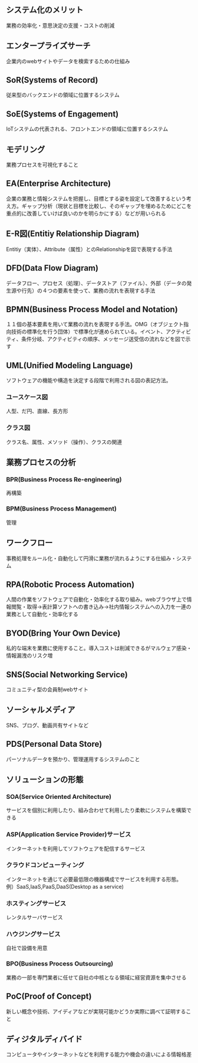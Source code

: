 ## システム化のメリット
業務の効率化・意思決定の支援・コストの削減
## エンタープライズサーチ
企業内のwebサイトやデータを検索するための仕組み
## SoR(Systems of Record)
従来型のバックエンドの領域に位置するシステム
## SoE(Systems of Engagement)
IoTシステムの代表される、フロントエンドの領域に位置するシステム
## モデリング
業務プロセスを可視化すること
## EA(Enterprise Architecture)
企業の業務と情報システムを把握し、目標とする姿を設定して改善するという考え方。ギャップ分析（現状と目標を比較し、そのギャップを埋めるためにどこを重点的に改善していけば良いのかを明らかにする）などが用いられる
## E-R図(Entitiy Relationship Diagram)
Entitiy（実体）、Attribute（属性）とのRelationshipを図で表現する手法
## DFD(Data Flow Diagram)
データフロー、プロセス（処理）、データストア（ファイル）、外部（データの発生源や行先）の４つの要素を使って、業務の流れを表現する手法
## BPMN(Business Process Model and Notation)
１１個の基本要素を用いて業務の流れを表現する手法。OMG（オブジェクト指向技術の標準化を行う団体）で標準化が進められている。イベント、アクティビティ、条件分岐、アクティビティの順序、メッセージ送受信の流れなどを図で示す
## UML(Unified Modeling Language)
ソフトウェアの機能や構造を決定する段階で利用される図の表記方法。
### ユースケース図
人型、だ円、直線、長方形
### クラス図
クラス名、属性、メソッド（操作）、クラスの関連
## 業務プロセスの分析
### BPR(Business Process Re-engineering)
再構築
### BPM(Business Process Management)
管理
## ワークフロー
事務処理をルール化・自動化して円滑に業務が流れるようにする仕組み・システム
## RPA(Robotic Process Automation)
人間の作業をソフトウェアで自動化・効率化する取り組み。webブラウザ上で情報閲覧・取得→表計算ソフトへの書き込み→社内情報システムへの入力を一連の業務として自動化・効率化する
## BYOD(Bring Your Own Device)
私的な端末を業務に使用すること。導入コストは削減できるがマルウェア感染・情報漏洩のリスク増
## SNS(Social Networking Service)
コミュニティ型の会員制webサイト
## ソーシャルメディア
SNS、ブログ、動画共有サイトなど
## PDS(Personal Data Store)
パーソナルデータを預かり、管理運用するシステムのこと
## ソリューションの形態
### SOA(Service Oriented Architecture)
サービスを個別に利用したり、組み合わせて利用したり柔軟にシステムを構築できる
### ASP(Application Service Provider)サービス
インターネットを利用してソフトウェアを配信するサービス
### クラウドコンピューティング
インターネットを通じて必要最低限の機器構成でサービスを利用する形態。<br>
例）SaaS,IaaS,PaaS,DaaS(Desktop as a service)
### ホスティングサービス
レンタルサーバサービス
### ハウジングサービス
自社で設備を用意
### BPO(Business Process Outsourcing)
業務の一部を専門業者に任せて自社の中核となる領域に経営資源を集中させる
## PoC(Proof of Concept)
新しい概念や技術、アイディアなどが実現可能かどうか実際に調べて証明すること
## ディジタルディバイド
コンピュータやインターネットなどを利用する能力や機会の違いによる情報格差
